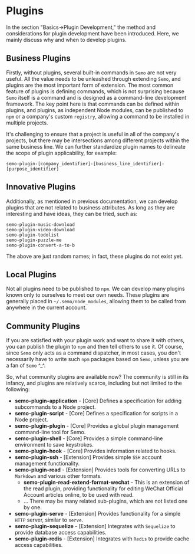 # Plugins

In the section "Basics->Plugin Development," the method and considerations for plugin development have been introduced. Here, we mainly discuss why and when to develop plugins.

## Business Plugins

Firstly, without plugins, several built-in commands in `Semo` are not very useful. All the value needs to be unleashed through extending `Semo`, and plugins are the most important form of extension. The most common feature of plugins is defining commands, which is not surprising because `Semo` itself is a command and is designed as a command-line development framework. The key point here is that commands can be defined within plugins, and plugins, as independent Node modules, can be published to `npm` or a company's custom `registry`, allowing a command to be installed in multiple projects.

It's challenging to ensure that a project is useful in all of the company's projects, but there may be intersections among different projects within the same business line. We can further standardize plugin names to delineate the scope of plugin applicability, for example:

```
semo-plugin-[company_identifier]-[business_line_identifier]-[purpose_identifier]
```

## Innovative Plugins

Additionally, as mentioned in previous documentation, we can develop plugins that are not related to business attributes. As long as they are interesting and have ideas, they can be tried, such as:

```
semo-plugin-music-download
semo-plugin-video-download
semo-plugin-todolist
semo-plugin-puzzle-me
semo-plugin-convert-a-to-b
```

The above are just random names; in fact, these plugins do not exist yet.

## Local Plugins

Not all plugins need to be published to `npm`. We can develop many plugins known only to ourselves to meet our own needs. These plugins are generally placed in `~/.semo/node_modules`, allowing them to be called from anywhere in the current account.

## Community Plugins

If you are satisfied with your plugin work and want to share it with others, you can publish the plugin to `npm` and then tell others to use it. Of course, since `Semo` only acts as a command dispatcher, in most cases, you don't necessarily have to write such `npm` packages based on `Semo`, unless you are a fan of `Semo` ^_^.

So, what community plugins are available now? The community is still in its infancy, and plugins are relatively scarce, including but not limited to the following:

* **semo-plugin-application** - [Core] Defines a specification for adding subcommands to a Node project.
* **semo-plugin-script** - [Core] Defines a specification for scripts in a Node project.
* **semo-plugin-plugin** - [Core] Provides a global plugin management command-line tool for Semo.
* **semo-plugin-shell** - [Core] Provides a simple command-line environment to save keystrokes.
* **semo-plugin-hook** - [Core] Provides information related to hooks.
* **semo-plugin-ssh** - [Extension] Provides simple `SSH` account management functionality.
* **semo-plugin-read** - [Extension] Provides tools for converting URLs to `Markdown` and various other formats.
  * **semo-plugin-read-extend-format-wechat** - This is an extension of the read plugin, providing functionality for editing WeChat Official Account articles online, to be used with read.
  * ... There may be many related sub-plugins, which are not listed one by one.
* **semo-plugin-serve** - [Extension] Provides functionality for a simple `HTTP` server, similar to `serve`.
* **semo-plugin-sequelize** - [Extension] Integrates with `Sequelize` to provide database access capabilities.
* **semo-plugin-redis** - [Extension] Integrates with `Redis` to provide cache access capabilities.